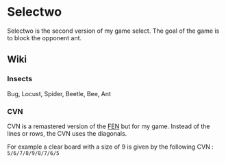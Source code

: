 # Selectwo

Selectwo is the second version of my game select. The goal of the game is to block the opponent ant.

## Wiki

### Insects

Bug, Locust, Spider, Beetle, Bee, Ant

### CVN

CVN is a remastered version of the [FEN](https://en.wikipedia.org/wiki/Forsyth%E2%80%93Edwards_Notation) 
but for my game.
Instead of the lines or rows, the CVN uses the diagonals.

For example a clear board with a size of 9 is given by the following CVN :
`5/6/7/8/9/8/7/6/5`